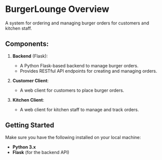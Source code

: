 # BurgerLounge Overview
A system for ordering and managing burger orders for customers and kitchen staff.

## Components:
1. **Backend** (Flask):
   - A Python Flask-based backend to manage burger orders.
   - Provides RESTful API endpoints for creating and managing orders.

2. **Customer Client**:
   - A web client for customers to place burger orders.

3. **Kitchen Client**:
   - A web client for kitchen staff to manage and track orders.

## Getting Started


Make sure you have the following installed on your local machine:
- **Python 3.x**
- **Flask** (for the backend API)